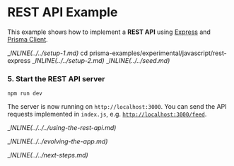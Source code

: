 # REST API Example

This example shows how to implement a **REST API** using [Express](https://expressjs.com/) and [Prisma Client](https://www.prisma.io/docs/concepts/components/prisma-client).

__INLINE(../../_setup-1.md)__
cd prisma-examples/experimental/javascript/rest-express
__INLINE(../../_setup-2.md)__
__INLINE(../../_seed.md)__

### 5. Start the REST API server

```
npm run dev
```

The server is now running on `http://localhost:3000`. You can send the API requests implemented in `index.js`, e.g. [`http://localhost:3000/feed`](http://localhost:3000/feed).

__INLINE(../../../_using-the-rest-api.md)__

__INLINE(../../_evolving-the-app.md)__

__INLINE(../../_next-steps.md)__

